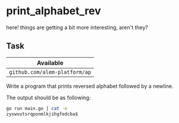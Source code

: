 # print_alphabet_rev

<p data-story-username="a-J-nx">here! things are getting a bit more interesting, aren't they?</p>

## Task

| Available                     |
| ----------------------------- |
| `github.com/alem-platform/ap` |

Write a program that prints reversed alphabet followed by a newline.

The output should be as following:

```sh
go run main.go | cat -e
zyxwvutsrqponmlkjihgfedcba$
```
